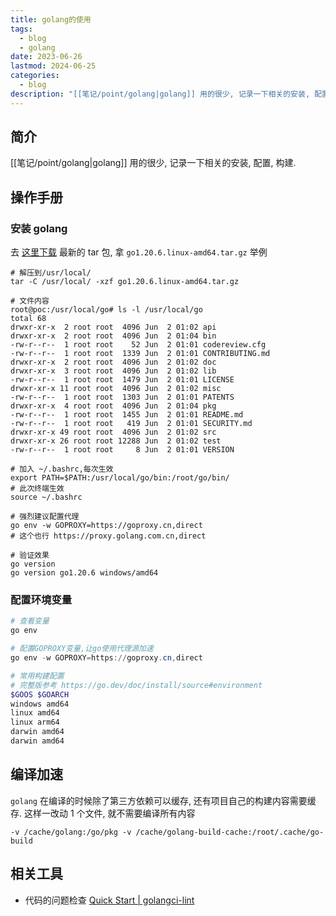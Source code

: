 ```yaml
---
title: golang的使用
tags:
  - blog
  - golang
date: 2023-06-26
lastmod: 2024-06-25
categories:
  - blog
description: "[[笔记/point/golang|golang]] 用的很少, 记录一下相关的安装, 配置, 构建."
---
```


## 简介

[[笔记/point/golang|golang]] 用的很少, 记录一下相关的安装, 配置, 构建.

## 操作手册

### 安装 golang

去 [这里下载](https://go.dev/dl/) 最新的 tar 包, 拿 `go1.20.6.linux-amd64.tar.gz` 举例

```shell
# 解压到/usr/local/
tar -C /usr/local/ -xzf go1.20.6.linux-amd64.tar.gz

# 文件内容
root@poc:/usr/local/go# ls -l /usr/local/go
total 68
drwxr-xr-x  2 root root  4096 Jun  2 01:02 api
drwxr-xr-x  2 root root  4096 Jun  2 01:04 bin
-rw-r--r--  1 root root    52 Jun  2 01:01 codereview.cfg
-rw-r--r--  1 root root  1339 Jun  2 01:01 CONTRIBUTING.md
drwxr-xr-x  2 root root  4096 Jun  2 01:02 doc
drwxr-xr-x  3 root root  4096 Jun  2 01:02 lib
-rw-r--r--  1 root root  1479 Jun  2 01:01 LICENSE
drwxr-xr-x 11 root root  4096 Jun  2 01:02 misc
-rw-r--r--  1 root root  1303 Jun  2 01:01 PATENTS
drwxr-xr-x  4 root root  4096 Jun  2 01:04 pkg
-rw-r--r--  1 root root  1455 Jun  2 01:01 README.md
-rw-r--r--  1 root root   419 Jun  2 01:01 SECURITY.md
drwxr-xr-x 49 root root  4096 Jun  2 01:02 src
drwxr-xr-x 26 root root 12288 Jun  2 01:02 test
-rw-r--r--  1 root root     8 Jun  2 01:01 VERSION

# 加入 ~/.bashrc,每次生效
export PATH=$PATH:/usr/local/go/bin:/root/go/bin/
# 此次终端生效
source ~/.bashrc

# 强烈建议配置代理
go env -w GOPROXY=https://goproxy.cn,direct
# 这个也行 https://proxy.golang.com.cn,direct

# 验证效果
go version
go version go1.20.6 windows/amd64
```

### 配置环境变量

```powershell
# 查看变量
go env

# 配置GOPROXY变量,让go使用代理源加速
go env -w GOPROXY=https://goproxy.cn,direct

# 常用构建配置
# 完整版参考 https://go.dev/doc/install/source#environment
$GOOS $GOARCH
windows amd64
linux amd64
linux arm64
darwin amd64
darwin amd64
```

## 编译加速

`golang` 在编译的时候除了第三方依赖可以缓存, 还有项目自己的构建内容需要缓存. 这样一改动 1 个文件, 就不需要编译所有内容

`-v /cache/golang:/go/pkg -v /cache/golang-build-cache:/root/.cache/go-build`

## 相关工具

- 代码的问题检查 [Quick Start | golangci-lint](https://golangci-lint.run/welcome/quick-start/)

